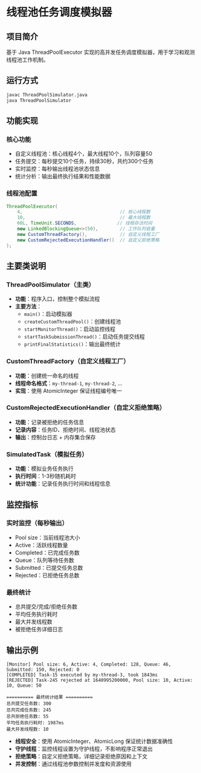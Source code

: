 # 线程池任务调度模拟器

## 项目简介

基于 Java ThreadPoolExecutor 实现的高并发任务调度模拟器，用于学习和观测线程池工作机制。

## 运行方式

```bash
javac ThreadPoolSimulator.java
java ThreadPoolSimulator
```

## 功能实现

### 核心功能
- 自定义线程池：核心线程4个，最大线程10个，队列容量50
- 任务提交：每秒提交10个任务，持续30秒，共约300个任务
- 实时监控：每秒输出线程池状态信息
- 统计分析：输出最终执行结果和性能数据

### 线程池配置
```java
ThreadPoolExecutor(
    4,                                    // 核心线程数
    10,                                   // 最大线程数
    60L, TimeUnit.SECONDS,               // 线程存活时间
    new LinkedBlockingQueue<>(50),        // 工作队列容量
    new CustomThreadFactory(),            // 自定义线程工厂
    new CustomRejectedExecutionHandler()  // 自定义拒绝策略
);
```

## 主要类说明

### ThreadPoolSimulator（主类）
- **功能**：程序入口，控制整个模拟流程
- **主要方法**：
    - `main()`：启动模拟器
    - `createCustomThreadPool()`：创建线程池
    - `startMonitorThread()`：启动监控线程
    - `startTaskSubmissionThread()`：启动任务提交线程
    - `printFinalStatistics()`：输出最终统计

### CustomThreadFactory（自定义线程工厂）
- **功能**：创建统一命名的线程
- **线程命名格式**：`my-thread-1`, `my-thread-2`, ...
- **实现**：使用 AtomicInteger 保证线程编号唯一

### CustomRejectedExecutionHandler（自定义拒绝策略）
- **功能**：记录被拒绝的任务信息
- **记录内容**：任务ID、拒绝时间、线程池状态
- **输出**：控制台日志 + 内存集合保存

### SimulatedTask（模拟任务）
- **功能**：模拟业务任务执行
- **执行时间**：1-3秒随机耗时
- **统计功能**：记录任务执行时间和线程信息

## 监控指标

### 实时监控（每秒输出）
- Pool size：当前线程池大小
- Active：活跃线程数量
- Completed：已完成任务数
- Queue：队列等待任务数
- Submitted：已提交任务总数
- Rejected：已拒绝任务总数

### 最终统计
- 总共提交/完成/拒绝任务数
- 平均任务执行耗时
- 最大并发线程数
- 被拒绝任务详细日志

## 输出示例

```
[Monitor] Pool size: 6, Active: 4, Completed: 128, Queue: 46, Submitted: 150, Rejected: 0
[COMPLETED] Task-15 executed by my-thread-3, took 1843ms
[REJECTED] Task-245 rejected at 1640995200000, Pool size: 10, Active: 10, Queue: 50

========== 最终统计结果 ==========
总共提交任务数: 300
总共完成任务数: 245
总共拒绝任务数: 55
平均任务执行耗时: 1987ms
最大并发线程数: 10
```

- **线程安全**：使用 AtomicInteger、AtomicLong 保证统计数据准确性
- **守护线程**：监控线程设置为守护线程，不影响程序正常退出
- **拒绝策略**：自定义拒绝策略，详细记录拒绝原因和上下文
- **并发控制**：通过线程池参数控制并发度和资源使用